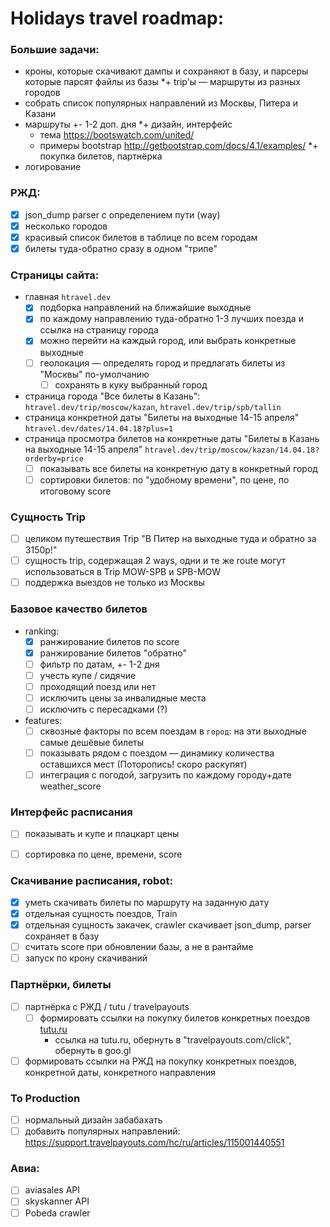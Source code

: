 # Holidays travel roadmap:

### Большие задачи:
* кроны, которые скачивают дампы и сохраняют в базу, и парсеры которые парсят файлы из базы
*+ trip'ы — маршруты из разных городов
* собрать список популярных направлений из Москвы, Питера и Казани
* маршруты +- 1-2 доп. дня
*+ дизайн, интерфейс
    * тема https://bootswatch.com/united/
    * примеры bootstrap http://getbootstrap.com/docs/4.1/examples/
*+ покупка билетов, партнёрка
* логирование

### РЖД:
- [x] json_dump parser с определением пути (way)
- [x] несколько городов
- [x] красивый список билетов в таблице по всем городам
- [x] билеты туда-обратно сразу в одном "трипе"

### Страницы сайта:
- главная `htravel.dev`
    - [x] подборка направлений на ближайшие выходные
    - [x] по каждому направлению туда-обратно 1-3 лучших поезда и ссылка на страницу города
    - [x] можно перейти на каждый город, или выбрать конкретные выходные
    - [ ] геолокация — определять город и предлагать билеты из "Москвы" по-умолчанию
        - [ ] сохранять в куку выбранный город
- страница города "Все билеты в Казань": `htravel.dev/trip/moscow/kazan`, `htravel.dev/trip/spb/tallin`
- страница конкретной даты "Билеты на выходные 14-15 апреля" `htravel.dev/dates/14.04.18?plus=1`
- страница просмотра билетов на конкретные даты "Билеты в Казань на выходные 14-15 апреля" `htravel.dev/trip/moscow/kazan/14.04.18?orderby=price`
    - [ ] показывать все билеты на конкретную дату в конкретный город
    - [ ] сортировки билетов: по "удобному времени", по цене, по итоговому score

### Сущность Trip
- [ ] целиком путешествия Trip "В Питер на выходные туда и обратно за 3150р!"
- [ ] сущность trip, содержащая 2 ways, одни и те же route могут использоваться в Trip MOW-SPB и SPB-MOW
- [ ] поддержка выездов не только из Москвы

### Базовое качество билетов
- ranking:
    - [x] ранжирование билетов по score
    - [x] ранжирование билетов "обратно"
    - [ ] фильтр по датам, +- 1-2 дня
    - [ ] учесть купе / сидячие
    - [ ] проходящий поезд или нет
    - [ ] исключить цены за инвалидные места
    - [ ] исключить с пересадками (?)
- features:
    - [ ] сквозные факторы по всем поездам в `город`: на эти выходные самые дешёвые билеты
    - [ ] показывать рядом с поездом — динамику количества оставшихся мест (Поторопись! скоро раскупят)
    - [ ] интеграция с погодой, загрузить по каждому городу+дате weather_score

### Интерфейс расписания
- [ ] показывать и купе и плацкарт цены
- [ ] сортировка по цене, времени, score


### Скачивание расписания, robot:
- [x] уметь скачивать билеты по маршруту на заданную дату
- [x] отдельная сущность поездов, Train
- [x] отдельная сущность закачек, crawler скачивает json_dump, parser сохраняет в базу
- [ ] считать score при обновлении базы, а не в рантайме
- [ ] запуск по крону скачиваний

### Партнёрки, билеты
- [ ] партнёрка с РЖД / tutu / travelpayouts
    - [ ] формировать ссылки на покупку билетов конкретных поездов [tutu.ru](tutu.ru.md)
        - ссылка на tutu.ru, обернуть в "travelpayouts.com/click", обернуть в goo.gl
- [ ] формировать ссылки на РЖД на покупку конкретных поездов, конкретной даты, конкретного направления

### To Production
- [ ] нормальный дизайн забабахать
- [ ] добавить популярных направлений: https://support.travelpayouts.com/hc/ru/articles/115001440551

### Авиа:
- [ ] aviasales API
- [ ] skyskanner API
- [ ] Pobeda crawler
